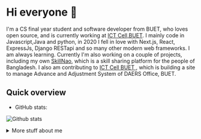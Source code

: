 # Hi everyone :wave:

I'm a CS final year student and software developer from BUET, who loves open source, and is currently working at [ICT Cell,BUET](https://www.buet.ac.bd/info/Home/ICTCell).
I mainly code in Javascript,Java and python, in 2020 I fell in love with Next.js, React, ExpressJs, Django RESTapi and so many other modern web frameworks. I am always learning. Currently I'm also
working on a couple of projects, including my own
[SkillNao](https://www.sharemyskillbd.com/), which is a skill sharing platform for the people of Bangladesh. I also am contributing
to [ICT Cell BUET ](https://www.buet.ac.bd/info/Home/ICTCell), which is building a site to
manage Advance and Adjustment System of DAERS Office, BUET.

## Quick overview
* GitHub stats:  

![Github stats](https://github-readme-stats.vercel.app/api?username=Rafsani&count_private=true&show_icons=true&theme=radical)

 
<details>
<summary>
  More stuff about me
</summary>

 

## What I do

I am currently working on both research and software development. My research works mainly focuses on ML/Dl, Virtual Network functions (VNF), Shilling attack on Recommender System. In case of software development I use MERN stack and Django Rest Framework. I am a quick learner who always loves to learn different stacks and loves to make experiments.

## My skills 📜

### Web technologies

- <img src="https://media1.giphy.com/media/ln7z2eWriiQAllfVcn/giphy.gif?cid=790b761118c930ca4ec1368514abd87d7e3fd452fd865464&rid=giphy.gif&ct=s" height='15px' width='15px' > JavaScript
- <img src="https://icon-library.com/images/java-icon-images/java-icon-images-11.jpg" height='18px' width='18px' > Java
- <img src="https://www.clipartmax.com/png/small/39-396037_big-image-python-gif-file-logo.png" height='15px' width='15px' > Python
- <img src="https://www.staffworx.co.uk/wp-content/uploads/2021/09/nextjs-gif.gif" height='12px' width='18px' > Next.js
- <img src="https://cdn.freebiesupply.com/logos/large/2x/react-1-logo-png-transparent.png" height='15px' width='15px' > Reactjs
- <img src="https://www.offidocs.com/imageswebp/logohtmlhtml5.jpg.webp" height='18px' width='18px' > HTML, CSS
- <img src="https://res.cloudinary.com/arcjet-media/image/upload/c_scale,w_256/v1608734952/z8hzeszc9eb3sp3vp3qc.jpg" height='18px' width='18px' > Tailwind CSS
- <img src="https://www.clipartmax.com/png/middle/89-894960_js-discord-bot-logo-node-js-and-react-js.png" height='18px' width='18px' > Node.js 
- <img src="https://cdn.worldvectorlogo.com/logos/django.svg" height='18px' width='18px' > Django
- <img src="https://cms-assets.tutsplus.com/cdn-cgi/image/width=300/uploads/users/45/posts/19786/preview_image/django-rest-framework-wide-retina-preview.gif" height='18px' width='18px' > Django Rest Framework
- <img src="https://undocumentedmatlab.com/images/PostgreSQL.gif" height='18px' width='18px' > Postgres
- <img src="https://www.iconsdb.com/icons/preview/soylent-red/mysql-xxl.png" height='18px' width='18px' > MySQL
- <img src="https://cdn.iconscout.com/icon/free/png-256/mongodb-3629020-3030245.png" height='18px' width='18px' > MongoDB
- <img src="https://www.laurel-group.com/wp-content/uploads/AWS-logo.png" height='18px' width='18px' > Aws 
  

### Application Development

- College Database System
- SkillNao


## What I'm currently learning 📚

- Diving into Machine Learning frameworks and Automation Tools


</details>
